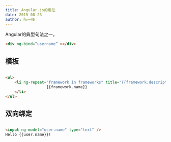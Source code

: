 ```yaml
---
title: Angular.js的用法
date: 2015-08-23
author: 阮一峰
---
```


Angular的典型句法之一。

```html
<div ng-bind=”username” ></div>
```

## 模板

```html

<ul> 
    <li ng-repeat="framework in frameworks" title="{{framework.description}}">               
                  {{framework.name}} 
    </li> 
</ul>

```

## 双向绑定

```html

<input ng-model="user.name" type="text" />
Hello {{user.name}}!

```
